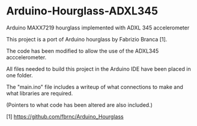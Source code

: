 # Arduino-Hourglass-ADXL345
Arduino MAXX7219 hourglass implemented with ADXL 345 accelerometer

This project is a port of Arduino hourglass by Fabrizio Branca [1].

The code has been modified to allow the use of the ADXL345 acccelerometer.

All files needed to build this project in the Arduino IDE have been placed in one folder.

The "main.ino" file includes a writeup of what connections to make and what libraries are required.

(Pointers to what code has been altered are also included.)

[1] https://github.com/fbrnc/Arduino_Hourglass
